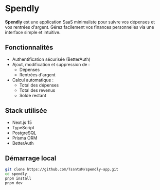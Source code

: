 # Spendly

**Spendly** est une application SaaS minimaliste pour suivre vos dépenses et vos rentrées d'argent. Gérez facilement vos finances personnelles via une interface simple et intuitive.

## Fonctionnalités

- Authentification sécurisée (BetterAuth)
- Ajout, modification et suppression de :
  - Dépenses
  - Rentrées d'argent
- Calcul automatique :
  - Total des dépenses
  - Total des revenus
  - Solde restant

## Stack utilisée

- Next.js 15
- TypeScript
- PostgreSQL
- Prisma ORM
- BetterAuth

## Démarrage local

```bash
git clone https://github.com/TsantaM/spendly-app.git
cd spendly
pnpm install
pnpm dev

